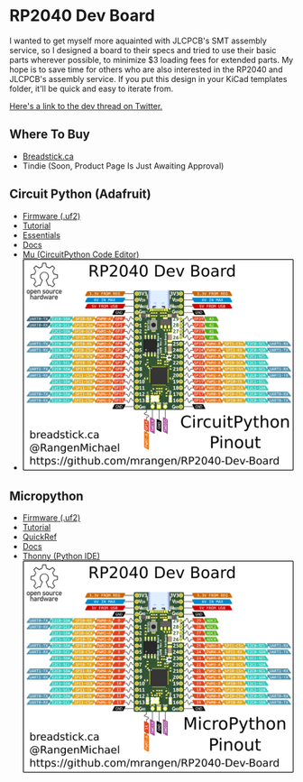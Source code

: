 # RP2040 Dev Board
I wanted to get myself more aquainted with JLCPCB's SMT assembly service, so I designed a board to their specs and tried to use their basic parts wherever possible, to minimize $3 loading fees for extended parts. My hope is to save time for others who are also interested in the RP2040 and JLCPCB's assembly service. If you put this design in your KiCad templates folder, it'll be quick and easy to iterate from.

 [Here's a link to the dev thread on Twitter.](https://twitter.com/RangenMichael/status/1531419000948723712?s=20&t=70S1JhFAgyq_hug58spnyA)
 
## Where To Buy
* [Breadstick.ca](https://shop.breadstick.ca/products/rp2040-dev-board)
* Tindie (Soon, Product Page Is Just Awaiting Approval)

## Circuit Python (Adafruit)
* [Firmware (.uf2)](https://circuitpython.org/board/raspberry_pi_pico/)
* [Tutorial](https://learn.adafruit.com/getting-started-with-raspberry-pi-pico-circuitpython/overview)
* [Essentials](https://learn.adafruit.com/circuitpython-essentials)
* [Docs](https://docs.circuitpython.org/en/latest/docs/index.html)
* [Mu (CircuitPython Code Editor)](https://codewith.mu/)
* ![CircuitPython Pinout Diagram](./Renders/Rev4/RP2040%20Dev%20Board%20CircuitPython%20Pinout.png)


## Micropython
* [Firmware (.uf2)](https://micropython.org/download/rp2-pico/)
* [Tutorial](https://www.youtube.com/watch?v=JCk9QaCH5QU&list=PLEBQazB0HUyQO6rJxKr2umPCgmfAU-cqR&index=6)
* [QuickRef](https://docs.micropython.org/en/latest/rp2/quickref.html)
* [Docs](https://docs.micropython.org/en/latest/index.html)
* [Thonny (Python IDE)](https://thonny.org/)
![MicroPython Pinout Diagram](./Renders/Rev4/RP2040%20Dev%20Board%20MicroPython%20Pinout.png)

